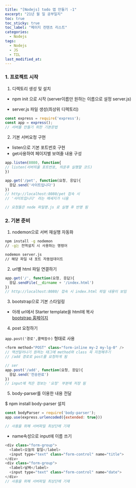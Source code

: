 ```yaml
---
title: "[Nodejs] todo 앱 만들기 -1"
excerpt: "21년 월 일 공부일지"
toc: true
toc_sticky: true
toc_label: "페이지 컨텐츠 리스트"
categories:
  - Nodejs
tags:
  - Nodejs
  - JS
  - TIL
last_modified_at:
---
```


### **1. 프로젝트 시작**

1. 디렉토리 생성 및 설치

- npm init 으로 시작 (server이름만 원하는 이름으로 설정 server.js)

- server.js 파일 생성(최상위 디렉토리)

```javascript
const express = require('express');
const app = express();
// 서버를 만들기 위한 기본문법

```

2. 기본 서버요청 구현

- listen으로 기본 포트번호 구현
- get사용하여 페이지별 보여줄 내용 구성

```javascript
app.listen(8080, function{
// listen(서버띄울 포트번호, 띄운후 실행할 코드)
})

app.get('/pet', function(요청, 응답){
  응답.send('사이트입니다')
})
// http://localhost:8080/pet 접속 시
// '사이트입니다' 라는 메세지가 나옴

// 요청들은 node 파일명.js 로 실행 후 반영 됨
```

### **2. 기본 준비**

1. nodemon으로 서버 재실행 자동화

```bash
npm install -g nodemon
// -g는 전역설치 시 사용하는 명령어
```

```bash
nodemon server.js
// 해당 파일 내 포트 자동업데이트

```

2. url별 html 파일 연결하기

```javascript
app.get('/', function(요청, 응답){
  응답.sendFile(__dirname + '/index.html')
})
// http://localhost:8080/ 접속 시 index.html 파일 내용이 보임
```

3. bootstrap으로 기본 스타일링

- 아래 url에서 Starter template을 html에 복사   
[bootstrap 홈페이지](https://getbootstrap.com/docs/5.1/getting-started/introduction/)

4. post 요청하기

`app.post('경로',콜백함수)` 형태로 사용
```javascript
<form method="POST" class="form-inline my-2 my-lg-0" />
// 액션일어나기 원하는 태그에 method와 class 꼭 지정해주기
// /add 경로로 post를 요청하게 됨

// ser
app.post('/add', function(요청, 응답){
  응답.send('전송완료')
})
// input에 적은 정보는 '요청' 부분에 저장 됨
```
5. body-parser를 이용한 내용 전달                          
                                         

$ npm install body-parser 설치

```javascript
const bodyParser = require('body-parser');
app.use(express.urlencoded({extended: true})) 

// 사용을 위해 서버파일 최상단에 기재
```

- name속성으로 input에 이름 쓰기
```javascript
<div class="form-group">
  <label>오늘의 할일</label>
  <input type="text" class="form-control" name="title">
</div>
<div class="form-group">
  <label>날짜</label>
  <input type="text" class="form-control" name="date">
</div>
// 사용을 위해 서버파일 최상단에 기재
```